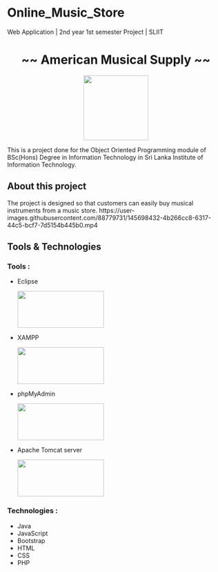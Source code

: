 # Online_Music_Store
Web Application | 2nd year 1st semester Project | SLIIT


<h1 align="center">~~ American Musical Supply ~~</h1>

<p align="center">
 
  <img src="https://user-images.githubusercontent.com/88779731/145335792-422f5442-5f6e-4b97-9aea-4d43dca70e99.jpg" width="150" height="150"/>
</p>
<p>

  
  This is a project done for the Object Oriented Programming module of BSc(Hons) Degree in Information Technology in Sri Lanka Institute of Information Technology.
  
  </p>
  
  <h2>About this project</h2>
  The project is designed so that customers can easily buy musical instruments from a music store.
https://user-images.githubusercontent.com/88779731/145698432-4b266cc8-6317-44c5-bcf7-7d5154b445b0.mp4

  <h2>Tools & Technologies</h2>
  
  <h3>Tools :</h3>
  
  - Eclipse
   
      <img src="https://www.pngkit.com/png/detail/346-3466362_eclipse-logo-eclipse-logo-transparent.png" width="200" height="85"/>
  
    
  - XAMPP
   
     <img src="https://tejash.me/wp-content/uploads/2011/06/install-wordpress-locally-windows-mac-xampp-1100x400-1.jpg"  width="200" height="85"/>
     
    
  - phpMyAdmin
   
     <img src="https://sdatic.com/wp-content/uploads/2018/07/pma-logo.jpg"  width="200" height="85"/>
     
     
  - Apache Tomcat server
   
     <img src="https://career.guru99.com/wp-content/uploads/2014/12/home-oss-logos-tomcat.png"  width="200" height="85"/>
  
  
  <h3>Technologies :</h3>
  
  - Java
  - JavaScript
  - Bootstrap
  - HTML
  - CSS
  - PHP
  
    



